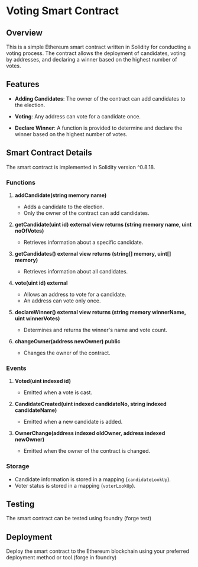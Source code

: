 # Voting Smart Contract

## Overview

This is a simple Ethereum smart contract written in Solidity for conducting a voting process. The contract allows the deployment of candidates, voting by addresses, and declaring a winner based on the highest number of votes.

## Features

- **Adding Candidates**: The owner of the contract can add candidates to the election.

- **Voting**: Any address can vote for a candidate once.

- **Declare Winner**: A function is provided to determine and declare the winner based on the highest number of votes.

## Smart Contract Details

The smart contract is implemented in Solidity version ^0.8.18.

### Functions

1. **addCandidate(string memory name)**
   - Adds a candidate to the election.
   - Only the owner of the contract can add candidates.

2. **getCandidate(uint id) external view returns (string memory name, uint noOfVotes)**
   - Retrieves information about a specific candidate.

3. **getCandidates() external view returns (string[] memory, uint[] memory)**
   - Retrieves information about all candidates.

4. **vote(uint id) external**
   - Allows an address to vote for a candidate.
   - An address can vote only once.

5. **declareWinner() external view returns (string memory winnerName, uint winnerVotes)**
   - Determines and returns the winner's name and vote count.

6. **changeOwner(address newOwner) public**
   - Changes the owner of the contract.

### Events

1. **Voted(uint indexed id)**
   - Emitted when a vote is cast.

2. **CandidateCreated(uint indexed candidateNo, string indexed candidateName)**
   - Emitted when a new candidate is added.

3. **OwnerChange(address indexed oldOwner, address indexed newOwner)**
   - Emitted when the owner of the contract is changed.

### Storage

- Candidate information is stored in a mapping (`candidateLookUp`).
- Voter status is stored in a mapping (`voterLookUp`).

## Testing

The smart contract can be tested using foundry (forge test)

## Deployment

Deploy the smart contract to the Ethereum blockchain using your preferred deployment method or tool.(forge in foundry)


